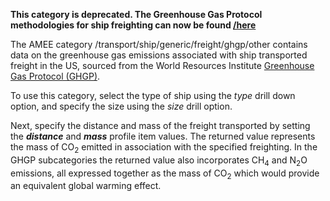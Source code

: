**This category is deprecated. The Greenhouse Gas Protocol methodologies
for ship freighting can now be found
[/here](Freight_transport_by_Greenhouse_Gas_Protocol)**

The AMEE category /transport/ship/generic/freight/ghgp/other contains
data on the greenhouse gas emissions associated with ship transported
freight in the US, sourced from the World Resources Institute
[Greenhouse Gas Protocol
(GHGP)](http://www.ghgprotocol.org/calculation-tools/all-tools).

To use this category, select the type of ship using the *type* drill
down option, and specify the size using the *size* drill option.

Next, specify the distance and mass of the freight transported by
setting the ***distance*** and ***mass*** profile item values. The
returned value represents the mass of CO<sub>2</sub> emitted in association
with the specified freighting. In the GHGP subcategories the returned
value also incorporates CH<sub>4</sub> and N<sub>2</sub>O emissions, all expressed
together as the mass of CO<sub>2</sub> which would provide an equivalent global
warming effect.
